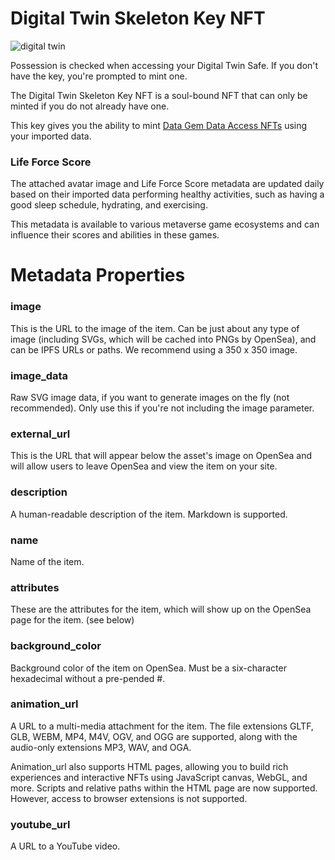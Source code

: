 # Digital Twin Skeleton Key NFT

![digital twin](../../public/images/digital-twins/digital-twin-nft.png)

Possession is checked when accessing your Digital Twin Safe.
If you don't have the key, you're prompted to mint one.

The Digital Twin Skeleton Key NFT is a soul-bound NFT that can only be minted if you do not already have one.

This key gives you the ability to mint [Data Gem Data Access NFTs](../data-gem/README.md) using your imported data.

### Life Force Score

The attached avatar image and Life Force Score metadata are updated daily based on their imported data performing
healthy activities, such as having a good sleep schedule, hydrating, and exercising.

This metadata is available to various metaverse game ecosystems and can influence their scores and abilities in these
games. 

# Metadata Properties

### image

This is the URL to the image of the item. Can be just about any type of image (including SVGs, which will be cached into PNGs by OpenSea), and can be IPFS URLs or paths. We recommend using a 350 x 350 image.

### image_data

Raw SVG image data, if you want to generate images on the fly (not recommended). Only use this if you're not including the image parameter.

### external_url

This is the URL that will appear below the asset's image on OpenSea and will allow users to leave OpenSea and view the item on your site.

### description

A human-readable description of the item. Markdown is supported.

### name

Name of the item.

### attributes

These are the attributes for the item, which will show up on the OpenSea page for the item. (see below)

### background_color

Background color of the item on OpenSea. Must be a six-character hexadecimal without a pre-pended #.

### animation_url

A URL to a multi-media attachment for the item. The file extensions GLTF, GLB, WEBM, MP4, M4V, OGV, and OGG are supported, along with the audio-only extensions MP3, WAV, and OGA.

Animation_url also supports HTML pages, allowing you to build rich experiences and interactive NFTs using JavaScript canvas, WebGL, and more. Scripts and relative paths within the HTML page are now supported. However, access to browser extensions is not supported.

### youtube_url

A URL to a YouTube video.
